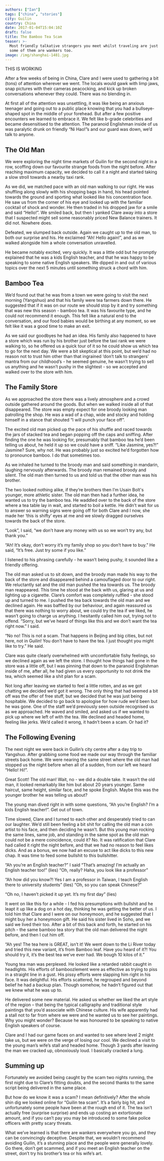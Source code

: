 ```yaml
---
authors: ["Ian"]
tags: ["china", "stories"]
city: Guilin
country: China
date: 2017-01-04T15:04:10Z
draft: false
title: The Bamboo Tea Scam
teaser: >-
  Most friendly talkative strangers you meet whilst traveling are just that, but
  some of them are wankers too.
image: /img/shanghai-1481.jpg
---
```


THIS IS WORKING

After a few weeks of being in China, Clare and I were used to gathering a bit (tons) of attention wherever we went. The locals would gawk with limp jaws, snap pictures with their cameras peacocking, and kick up broken conversations whenever they could. There was no blending in.

At first all of the attention was unsettling, it was like being an anxious teenager and going out to a public place knowing that you had a bullseye-shaped spot in the middle of your forehead. But after a few positive encounters we learned to embrace it. We felt like b-grade celebrities and became desensitised to the attention. The paranoid Englishman inside of us was paralytic drunk on friendly “Ni Hao!”s and our guard was down, we’d talk to anyone.

## The Old Man

We were exploring the night time markets of Guilin for the second night in a row, scoffing down our favourite strange foods from the night before. After reaching maximum capacity, we decided to call it a night and started taking a slow stroll towards a nearby taxi rank.

As we did, we matched pace with an old man walking to our right. He was shuffling along slowly with his shopping bags in hand, his head pointed towards the ground and sporting what looked like his concentration face. He saw us from the corner of his eye and looked up with the familiar cocktail of shock and wonder. He then traded in his dropped jaw for a smile and said “Hello!”. We smiled back, but then I yanked Clare away into a store that I suspected might sell some reasonably priced New Balance trainers. It did not. Nowhere does.

Defeated, we slumped back outside. Again we caught up to the old man, to both our surprise and his. He exclaimed “Ah! Hello again!”, and as we walked alongside him a whole conversation unravelled.

He became notably excited, very quickly. It was a little odd but he promptly explained that he was a kids English teacher, and that he was happy to be speaking to some native English speakers. We dipped in and out of various topics over the next 5 minutes until something struck a chord with him.

## Bamboo Tea

We’d found out that he was from a town we were going to visit the next morning (Yangshuo) and that his family were tea farmers down there. He suggested that if it was on our route we should stop by it and try something that was new this season - bamboo tea. It was his favourite type, and he could not recommend it enough. This felt like a natural end to the conversation, and our food babies would be birthing at any moment, so we felt like it was a good time to make an exit.

As we said our goodbyes he had an idea. His family also happened to have a store which was run by his brother just before the taxi rank we were walking to, so he offered us a quick tour of it so he could show us which tea to go for the next day. We were a bit skeptical at this point, but we’d had no reason not to trust him other than that ingrained ‘don’t talk to strangers’ mantra from our childhood’s - he seemed genuine, he wasn’t trying to sell us anything and he wasn’t pushy in the slightest - so we accepted and walked over to the store with him.

## The Family Store

As we approached the store there was a lively atmosphere and a crowd outside gathered around the goods. But when we walked inside all of that disappeared. The store was empty expect for one broody looking man patrolling the shop. He was a wad of a chap, wide and stocky and holding himself in a stance that shouted “I will punch your face off”.

The excited old man picked up the pace of his shuffle and raced towards the jars of stacked tea and began popping off the caps and sniffing. After finding the one he was looking for, presumably that bamboo tea he’d been telling us about, he held it up so we could have a sniff. “Like Jasmine, yes?!” Jasmine? Sure, why not. He was probably just so excited he’d forgotten how to pronounce bamboo. I do that sometimes too.

As we inhaled he turned to the broody man and said something in mandarin, laughing nervously afterwards. The broody man remained broody and silent. The old man then turned to us and told us that the other man was his brother.

The two looked nothing alike, if they’re brothers then I’m Usain Bolt's younger, more athletic sister.
The old man then had a further idea, he wanted us to try the bamboo tea. He waddled over to the back of the store where a tea table lay in wait, and started to boil a kettle. He didn’t wait for us to answer so warning signs were going off for both Clare and I now, she made her ‘this is shifty’ eyes at me and we slowly dragged ourselves towards the back of the store.

“Look”, I said, “we don’t have any money with us so we won’t try any, but thank you.”

“Ah! It’s okay, don’t worry it’s my family shop so you don’t have to buy.” He said, “It’s free. Just try some if you like.”

I listened to his phrasing carefully - he wasn’t being pushy, it sounded like a friendly offering.

The old man asked us to sit down, and the broody man made his way to the back of the store and disappeared behind a camouflaged door to our right. We reluctantly sat and the old man pushed the tea towards us. The broody man reappeared. This time he stood at the back with us, glaring at us and lighting up a cigarette. Clare’s comfort was completely ruffled - she stood up and turned to me. I pushed the tea back towards the old man and we declined again. He was baffled by our behaviour, and again reassured us that there was nothing to worry about, we could try the tea if we liked, he wasn’t going to charge us anything. I hesitantly called him out, trying not to offend.
“Sorry, but we’ve heard of things like this and we don’t want the tea right now.” I said.

“No no! This is not a scam. That happens in Beijing and big cities, but not here, not in Guilin! You don’t have to have the tea. I just thought you might like to try.” He said.

Clare was quite clearly overwhelmed with uncomfortable fishy feelings, so we declined again as we left the store. I thought how things had gone in the store was a little off, but I was pinning that down to the paranoid Englishman inside of me, after all, he had given us every opportunity to not drink the tea, which seemed like a shit plan for a scam.

Not long after leaving we started to feel a little rotten, and as we got chatting we decided we’d got it wrong. The only thing that had seemed a bit off was the offer of free stuff, but we decided that he was just being hospitable. We decided to go back to apologise for how rude we’d been but he was gone. One of the staff we’d previously seen outside recognised us as we approached. He waved and smiled, and asked us if we wanted to pick up where we left of with the tea. We declined and headed home, feeling like jerks. We’d called it wrong, it hadn’t been a scam. Or had it?

## The Following Evening

The next night we were back in Guilin’s city centre after a day trip to Yangshuo. After grabbing some food we made our way through the familiar streets back home. We were nearing the same street where the old man had stopped us the night before when all of a sudden, from our left we heard “Hello! Hi!”.

Great Scott! The old man! Wait, no - we did a double take. It wasn’t the old man, it looked remarkably like him but about 20 years younger. Same haircut, same height, similar face, and he spoke English. Maybe this was the younger brother he was telling us about?

The young man dived right in with some questions, “Ah you’re English? I’m a kids English teacher!”.
Get out of town.

Time slowed, Clare and I turned to each other and desperately tried to can our laughter. We’d still been feeling a bit shit for calling the old man a con artist to his face, and then deciding he wasn’t. But this young man rocking the same lines, same job, and standing in the same spot as the old man could not be a mere coincidence, could it? No. It was ratification that Clare had called it right the night before, and that we had no reason to feel likes dicks. And as a bonus, we now had an excuse to act like dicks to this new chap. It was time to feed some bullshit to this bullshitter.

“Ah you’re an English teacher?” I said “That’s amazing! I’m actually an English teacher too!” (lies)
“Oh, really? Haha, you look like a professor”

“Ah how did you know?! Yes I am a professor in Taiwan, I teach English there to university students” (lies)
“Oh, so you can speak Chinese?”

“Oh no, I haven’t picked it up yet. It’s my first day” (lies)

It went on like this for a while - I fed his presumptions with bullshit and he leapt it up like a dog on a hot day, thinking he was getting the better of us. I told him that Clare and I were on our honeymoon, and he suggested that I might buy her a honeymoon gift. He said his sister lived in Soho, and we said we lived their too.
After a bit of this back and forth, he started on his pitch - the same bamboo tea story that the old man delivered the night before, and then I cut him off.

“Ah yes! The tea here is GREAT, isn’t it! We went down to the Li River today and tried this new variant, it’s from Bamboo leaf. Have you heard of it?! You should try it, it’s the best tea we’ve ever had. We bough 10 kilos of it.”

Young tea man was perplexed. He looked like a retarded rabbit caught in headlights. His efforts of bamboozlement were as effective as trying to piss in a straight line in a gust. His pissy efforts were slapping him right in his face. It was delightful. His efforts scattered, he regrouped and beyond belief he had a backup plan. Though somehow, he hadn’t figured out that we knew what he was up to.

He delivered some new material. He asked us whether we liked the art style of the region – that being the typical calligraphy and traditional style paintings that you’d associate with Chinese culture. His wife apparently had a stall not to far from where we were and he wanted us to see her paintings. Why you might wonder? Because he was honoured to be speaking to native English speakers of course.

Clare and I had our game faces on and wanted to see where level 2 might take us, but we were on the verge of losing our cool. We declined a visit to the young man’s wife’s stall and headed home. Though 3 yards after leaving the man we cracked up, obnoxiously loud. I basically cracked a lung.

## Summing up

Fortunately we avoided being caught by the scam two nights running, the first night due to Clare’s fitting doubts, and the second thanks to the same script being delivered in the same place.

But how do we know it was a scam? I mean definitively? After the whole shin dig we looked online for “Guilin tea scam”. It’s a fairly big hit, and unfortunately some people have been at the rough end of it. The tea isn’t actually free (surprise surprise) and ends up costing an extortionate amount, and if you can’t pay you may be introduced to some fake police officers with pretty scary threats.

What we’ve learned is that there are wankers everywhere you go, and they can be convincingly deceptive. Despite that, we wouldn’t recommend avoiding Guilin, it’s a stunning place and the people were generally lovely. Go there, don’t get scammed, and if you meet an English teacher on the street, don’t try his brother’s tea or his wife’s art.
